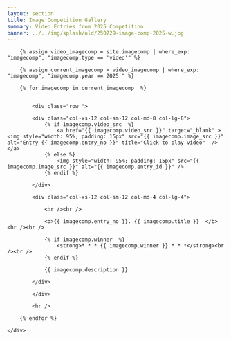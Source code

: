 ```yaml
---
layout: section
title: Image Competition Gallery
summary: Video Entries from 2025 Competition
banner: ../../img/splash/old/250729-image-comp-2025-w.jpg
---
```



<section id="service">
	<div class="container">
	
	
		{% assign video_imagecomp = site.imagecomp | where_exp: "imagecomp", "imagecomp.type == 'video'" %}
		
		{% assign current_imagecomp = video_imagecomp | where_exp: "imagecomp", "imagecomp.year == 2025 " %}

		{% for imagecomp in current_imagecomp  %}

	
			<div class="row ">	

			<div class="col-xs-12 col-sm-12 col-md-8 col-lg-8">
				{% if imagecomp.video_src  %}
					<a href="{{ imagecomp.video_src }}" target="_blank" ><img style="width: 95%; padding: 15px" src="{{ imagecomp.image_src }}" alt="Entry {{ imagecomp.entry_no }}" title="Click to play video"  /></a>
				{% else %}
					<img style="width: 95%; padding: 15px" src="{{ imagecomp.image_src }}" alt="{{ imagecomp.entry_id }}" />
				{% endif %}
				
			</div>
				
			<div class="col-xs-12 col-sm-12 col-md-4 col-lg-4">
	        
				<br /><br />
	  
				<b>{{ imagecomp.entry_no }}. {{ imagecomp.title }}  </b><br /><br />
				 
				{% if imagecomp.winner  %}
					<strong>* * * {{ imagecomp.winner }} * * *</strong><br /><br />
				{% endif %}
<!--
				<i><strong>{{ imagecomp.name }}, {{ imagecomp.institution }}</strong></i><br /><br />  
--> 
				{{ imagecomp.description }}
 
			</div>
			
			</div>	
	
			<hr />
			
		{% endfor %}
		
  	</div>
</section>

